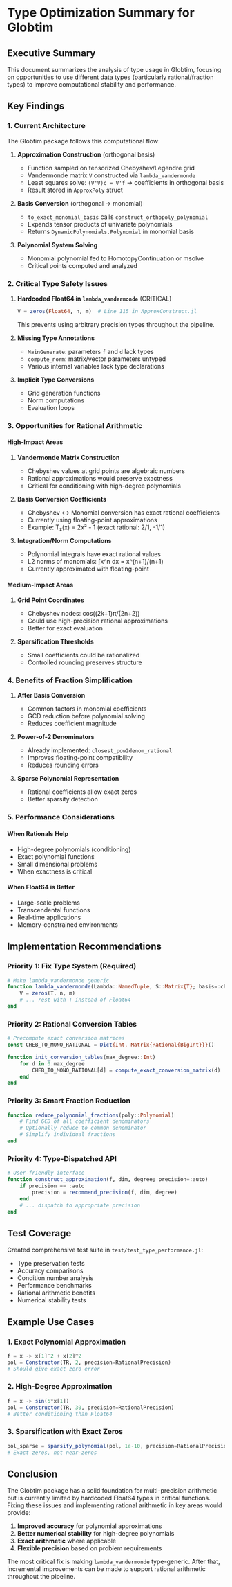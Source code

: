 # Type Optimization Summary for Globtim

## Executive Summary

This document summarizes the analysis of type usage in Globtim, focusing on opportunities to use different data types (particularly rational/fraction types) to improve computational stability and performance.

## Key Findings

### 1. Current Architecture

The Globtim package follows this computational flow:

1. **Approximation Construction** (orthogonal basis)
   - Function sampled on tensorized Chebyshev/Legendre grid
   - Vandermonde matrix `V` constructed via `lambda_vandermonde`
   - Least squares solve: `(V'V)c = V'f` → coefficients in orthogonal basis
   - Result stored in `ApproxPoly` struct

2. **Basis Conversion** (orthogonal → monomial)
   - `to_exact_monomial_basis` calls `construct_orthopoly_polynomial`
   - Expands tensor products of univariate polynomials
   - Returns `DynamicPolynomials.Polynomial` in monomial basis

3. **Polynomial System Solving**
   - Monomial polynomial fed to HomotopyContinuation or msolve
   - Critical points computed and analyzed

### 2. Critical Type Safety Issues

1. **Hardcoded Float64 in `lambda_vandermonde`** (CRITICAL)
   ```julia
   V = zeros(Float64, n, m)  # Line 115 in ApproxConstruct.jl
   ```
   This prevents using arbitrary precision types throughout the pipeline.

2. **Missing Type Annotations**
   - `MainGenerate`: parameters `f` and `d` lack types
   - `compute_norm`: matrix/vector parameters untyped
   - Various internal variables lack type declarations

3. **Implicit Type Conversions**
   - Grid generation functions
   - Norm computations
   - Evaluation loops

### 3. Opportunities for Rational Arithmetic

#### High-Impact Areas

1. **Vandermonde Matrix Construction**
   - Chebyshev values at grid points are algebraic numbers
   - Rational approximations would preserve exactness
   - Critical for conditioning with high-degree polynomials

2. **Basis Conversion Coefficients**
   - Chebyshev ↔ Monomial conversion has exact rational coefficients
   - Currently using floating-point approximations
   - Example: T₂(x) = 2x² - 1 (exact rational: 2/1, -1/1)

3. **Integration/Norm Computations**
   - Polynomial integrals have exact rational values
   - L2 norms of monomials: ∫x^n dx = x^(n+1)/(n+1)
   - Currently approximated with floating-point

#### Medium-Impact Areas

1. **Grid Point Coordinates**
   - Chebyshev nodes: cos((2k+1)π/(2n+2))
   - Could use high-precision rational approximations
   - Better for exact evaluation

2. **Sparsification Thresholds**
   - Small coefficients could be rationalized
   - Controlled rounding preserves structure

### 4. Benefits of Fraction Simplification

1. **After Basis Conversion**
   - Common factors in monomial coefficients
   - GCD reduction before polynomial solving
   - Reduces coefficient magnitude

2. **Power-of-2 Denominators**
   - Already implemented: `closest_pow2denom_rational`
   - Improves floating-point compatibility
   - Reduces rounding errors

3. **Sparse Polynomial Representation**
   - Rational coefficients allow exact zeros
   - Better sparsity detection

### 5. Performance Considerations

#### When Rationals Help
- High-degree polynomials (conditioning)
- Exact polynomial functions
- Small dimensional problems
- When exactness is critical

#### When Float64 is Better
- Large-scale problems
- Transcendental functions
- Real-time applications
- Memory-constrained environments

## Implementation Recommendations

### Priority 1: Fix Type System (Required)
```julia
# Make lambda_vandermonde generic
function lambda_vandermonde(Lambda::NamedTuple, S::Matrix{T}; basis=:chebyshev) where T<:Real
    V = zeros(T, n, m)
    # ... rest with T instead of Float64
end
```

### Priority 2: Rational Conversion Tables
```julia
# Precompute exact conversion matrices
const CHEB_TO_MONO_RATIONAL = Dict{Int, Matrix{Rational{BigInt}}}()

function init_conversion_tables(max_degree::Int)
    for d in 0:max_degree
        CHEB_TO_MONO_RATIONAL[d] = compute_exact_conversion_matrix(d)
    end
end
```

### Priority 3: Smart Fraction Reduction
```julia
function reduce_polynomial_fractions(poly::Polynomial)
    # Find GCD of all coefficient denominators
    # Optionally reduce to common denominator
    # Simplify individual fractions
end
```

### Priority 4: Type-Dispatched API
```julia
# User-friendly interface
function construct_approximation(f, dim, degree; precision=:auto)
    if precision == :auto
        precision = recommend_precision(f, dim, degree)
    end
    # ... dispatch to appropriate precision
end
```

## Test Coverage

Created comprehensive test suite in `test/test_type_performance.jl`:
- Type preservation tests
- Accuracy comparisons
- Condition number analysis  
- Performance benchmarks
- Rational arithmetic benefits
- Numerical stability tests

## Example Use Cases

### 1. Exact Polynomial Approximation
```julia
f = x -> x[1]^2 + x[2]^2
pol = Constructor(TR, 2, precision=RationalPrecision)
# Should give exact zero error
```

### 2. High-Degree Approximation
```julia
f = x -> sin(5*x[1])
pol = Constructor(TR, 30, precision=RationalPrecision)
# Better conditioning than Float64
```

### 3. Sparsification with Exact Zeros
```julia
pol_sparse = sparsify_polynomial(pol, 1e-10, precision=RationalPrecision)
# Exact zeros, not near-zeros
```

## Conclusion

The Globtim package has a solid foundation for multi-precision arithmetic but is currently limited by hardcoded Float64 types in critical functions. Fixing these issues and implementing rational arithmetic in key areas would provide:

1. **Improved accuracy** for polynomial approximations
2. **Better numerical stability** for high-degree polynomials  
3. **Exact arithmetic** where applicable
4. **Flexible precision** based on problem requirements

The most critical fix is making `lambda_vandermonde` type-generic. After that, incremental improvements can be made to support rational arithmetic throughout the pipeline.